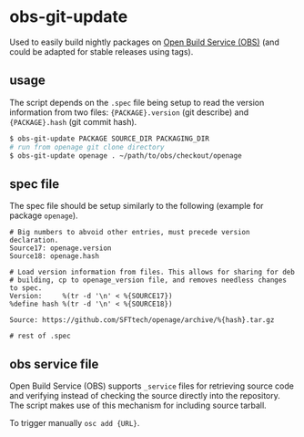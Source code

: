 obs-git-update
==============
Used to easily build nightly packages on [Open Build Service (OBS)](http://openbuildservice.org/) (and could be adapted for stable releases using tags).

usage
-----
The script depends on the `.spec` file being setup to read the version information from two files: `{PACKAGE}.version` (git describe) and `{PACKAGE}.hash` (git commit hash).

```sh
$ obs-git-update PACKAGE SOURCE_DIR PACKAGING_DIR
# run from openage git clone directory
$ obs-git-update openage . ~/path/to/obs/checkout/openage
```

spec file
---------
The spec file should be setup similarly to the following (example for package `openage`).

```spec
# Big numbers to abvoid other entries, must precede version declaration.
Source17: openage.version
Source18: openage.hash

# Load version information from files. This allows for sharing for deb
# building, cp to openage_version file, and removes needless changes to spec.
Version:     %(tr -d '\n' < %{SOURCE17})
%define hash %(tr -d '\n' < %{SOURCE18})

Source: https://github.com/SFTtech/openage/archive/%{hash}.tar.gz

# rest of .spec
```

obs service file
----------------
Open Build Service (OBS) supports `_service` files for retrieving source code and verifying instead of checking the source directly into the repository. The script makes use of this mechanism for including source tarball.

To trigger manually `osc add {URL}`.
